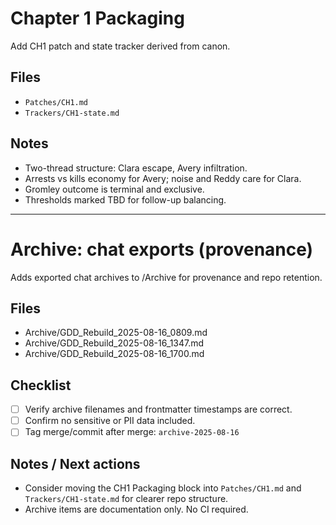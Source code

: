 # Chapter 1 Packaging

Add CH1 patch and state tracker derived from canon.

## Files
- `Patches/CH1.md`
- `Trackers/CH1-state.md`

## Notes
- Two-thread structure: Clara escape, Avery infiltration.
- Arrests vs kills economy for Avery; noise and Reddy care for Clara.
- Gromley outcome is terminal and exclusive.
- Thresholds marked TBD for follow-up balancing.

---

# Archive: chat exports (provenance)

Adds exported chat archives to /Archive for provenance and repo retention.

## Files
- Archive/GDD_Rebuild_2025-08-16_0809.md
- Archive/GDD_Rebuild_2025-08-16_1347.md
- Archive/GDD_Rebuild_2025-08-16_1700.md

## Checklist
- [ ] Verify archive filenames and frontmatter timestamps are correct.
- [ ] Confirm no sensitive or PII data included.
- [ ] Tag merge/commit after merge: `archive-2025-08-16`

## Notes / Next actions
- Consider moving the CH1 Packaging block into `Patches/CH1.md` and `Trackers/CH1-state.md` for clearer repo structure.
- Archive items are documentation only. No CI required.
